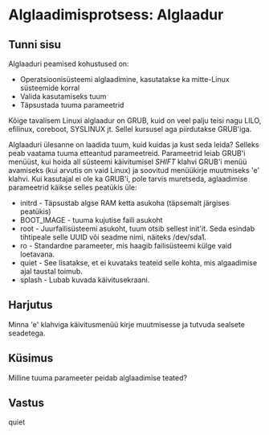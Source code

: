 ﻿# Alglaadimisprotsess: Alglaadur

## Tunni sisu

Alglaaduri peamised kohustused on:

<ul>
<li>Operatsioonisüsteemi alglaadimine, kasutatakse ka mitte-Linux süsteemide korral</li>
<li>Valida kasutamiseks tuum</li>
<li>Täpsustada tuuma parameetrid</li>
</ul>

Kõige tavalisem Linuxi alglaadur on GRUB, kuid on veel palju teisi nagu LILO, efilinux, coreboot, SYSLINUX jt. Sellel kursusel aga piirdutakse GRUB'iga.

Alglaaduri ülesanne on laadida tuum, kuid kuidas ja kust seda leida? Selleks peab vaatama tuuma etteantud parameetreid. Parameetrid leiab GRUB'i menüüst, kui hoida all süsteemi käivitumisel *SHIFT* klahvi GRUB'i menüü avamiseks (kui arvutis on vaid Linux) ja soovitud menüükirje muutmiseks 'e' klahvi. Kui kasutajal ei ole ka GRUB'i, pole tarvis muretseda, aglaadimise parameetrid käikse selles peatükis üle:

<ul>
<li>initrd - Täpsustab algse RAM ketta asukoha (täpsemalt järgises peatükis)</li>
<li>BOOT_IMAGE  - tuuma kujutise faili asukoht</li>
<li>root -  Juurfailisüsteemi asukoht, tuum otsib sellest init'it. Seda esindab tihtipeale selle UUID või seadme nimi, näiteks /dev/sda1.</li>
<li>ro - Standardne parameeter, mis haagib failisüsteemi külge vaid loetavana.</li>
<li>quiet - See lisatakse, et ei kuvataks teateid selle kohta, mis algaadimise ajal taustal toimub.</li>
<li>splash - Lubab kuvada käivitusekraani.</li>
</ul>
 
## Harjutus

Minna 'e' klahviga käivitusmenüü kirje muutmisesse ja tutvuda sealsete seadetega.

## Küsimus

Milline tuuma parameeter peidab alglaadimise teated?

## Vastus

quiet
